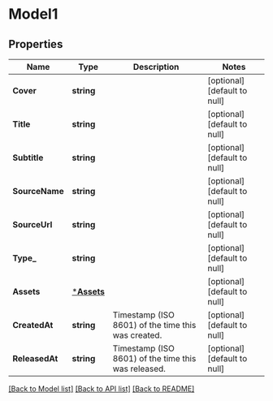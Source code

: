 # Model1

## Properties
Name | Type | Description | Notes
------------ | ------------- | ------------- | -------------
**Cover** | **string** |  | [optional] [default to null]
**Title** | **string** |  | [optional] [default to null]
**Subtitle** | **string** |  | [optional] [default to null]
**SourceName** | **string** |  | [optional] [default to null]
**SourceUrl** | **string** |  | [optional] [default to null]
**Type_** | **string** |  | [optional] [default to null]
**Assets** | [***Assets**](assets.md) |  | [optional] [default to null]
**CreatedAt** | **string** | Timestamp (ISO 8601) of the time this was created. | [optional] [default to null]
**ReleasedAt** | **string** | Timestamp (ISO 8601) of the time this was released. | [optional] [default to null]

[[Back to Model list]](../README.md#documentation-for-models) [[Back to API list]](../README.md#documentation-for-api-endpoints) [[Back to README]](../README.md)


